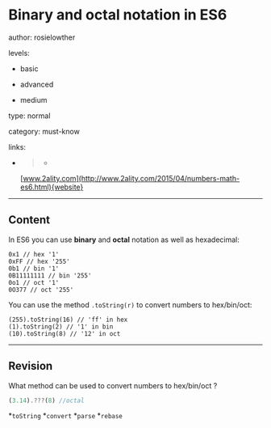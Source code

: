 # Binary and octal notation in ES6
author: rosielowther

levels:

  - basic

  - advanced

  - medium

type: normal

category: must-know

links:

  - >-
    [www.2ality.com](http://www.2ality.com/2015/04/numbers-math-es6.html){website}

---
## Content

In ES6 you can use **binary** and **octal** notation as well as hexadecimal:
```
0x1 // hex '1'
0xFF // hex '255'
0b1 // bin '1'
0B11111111 // bin '255'
0o1 // oct '1'
0O377 // oct '255'
```

You can use the method `.toString(r)` to convert numbers to hex/bin/oct:

```
(255).toString(16) // 'ff' in hex
(1).toString(2) // '1' in bin
(10).toString(8) // '12' in oct
```

---
## Revision

What method can be used to convert numbers to hex/bin/oct ?
```javascript
(3.14).???(8) //octal
```

*`toString`
*`convert`
*`parse`
*`rebase`